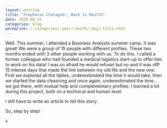 ```yaml
---
layout: postlog
title: "Stephanie Chatagner, Back to Health"
date: 2020-08-15
categories: blog
permalink: /:categories/:year/:month/:day/:title.html
---
```


Well. This summer, I attended a Business Analysts summer camp. It was great! We were a group of 15 people with different profiles. These two months ended with 3 other people working with us. To do this, I called a former colleague who had founded a medical logistics start-up to offer him to work on his data! I was so afraid he would refuse! but no and it was off! 15 intense days that made the link between my old life and the new one. First we explored all the tables, underestimated the time it would take, then we started the data cleasning and once again, underestimated the time... we got there, with mutual help and complementary profiles. 
I learned a lot during this project, both on a technical and human level. 

I still have to write an article to tell this story.

So, step by step!

s